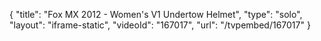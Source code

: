 {
    "title": "Fox MX 2012 - Women's V1 Undertow Helmet",
    "type": "solo",
    "layout": "iframe-static",
    "videoId": "167017",
    "url": "\/tvpembed\/167017"
}